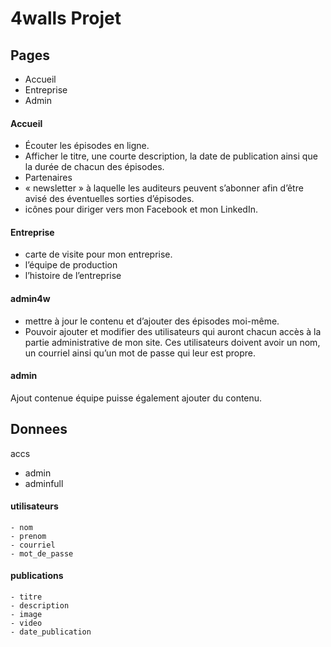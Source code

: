 # 4walls Projet
 
## Pages
- Accueil
- Entreprise
- Admin

#### Accueil
-	Écouter les épisodes en ligne. 
-	Afficher le titre, une courte description, la date de publication ainsi que la durée de chacun des épisodes.
-	Partenaires
-	 « newsletter » à laquelle les auditeurs peuvent s’abonner afin d’être avisé des éventuelles sorties d’épisodes. 
-	icônes pour diriger vers mon Facebook et mon LinkedIn.

#### Entreprise
-	carte de visite pour mon entreprise. 
-	l’équipe de production 
-	l’histoire de l’entreprise

#### admin4w
-	 mettre à jour le contenu et d’ajouter des épisodes moi-même. 
-	Pouvoir ajouter et modifier des utilisateurs qui auront chacun accès à la partie administrative de mon site. Ces utilisateurs doivent avoir un nom, un courriel ainsi qu’un mot de passe qui leur est propre.  

#### admin
Ajout contenue équipe puisse également ajouter du contenu.

## Donnees
accs 
- admin
- adminfull 

#### utilisateurs
    - nom
    - prenom
    - courriel
    - mot_de_passe

#### publications
    - titre
    - description
    - image
    - video
    - date_publication


